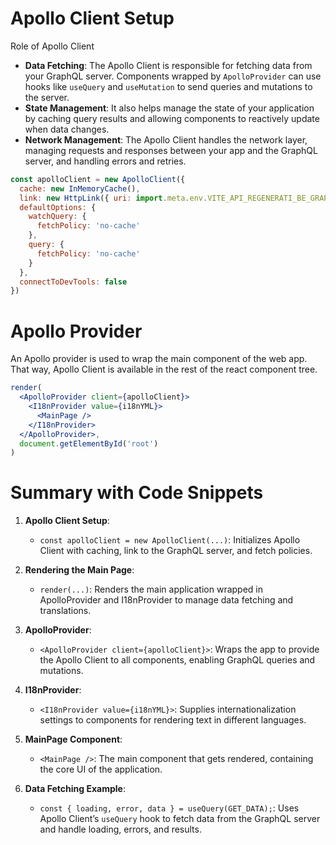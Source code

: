 # Apollo Client Setup
Role of Apollo Client

- **Data Fetching**: The Apollo Client is responsible for fetching data from your GraphQL server. Components wrapped by `ApolloProvider` can use hooks like `useQuery` and `useMutation` to send queries and mutations to the server.
- **State Management**: It also helps manage the state of your application by caching query results and allowing components to reactively update when data changes.
- **Network Management**: The Apollo Client handles the network layer, managing requests and responses between your app and the GraphQL server, and handling errors and retries.

```jsx
const apolloClient = new ApolloClient({
  cache: new InMemoryCache(),
  link: new HttpLink({ uri: import.meta.env.VITE_API_REGENERATI_BE_GRAPHQL }),
  defaultOptions: {
    watchQuery: {
      fetchPolicy: 'no-cache'
    },
    query: {
      fetchPolicy: 'no-cache'
    }
  },
  connectToDevTools: false
})

```
# Apollo Provider
An Apollo provider is used to wrap the main component of the web app. That way, Apollo Client is available in the rest of the react component tree. 

```jsx
render(
  <ApolloProvider client={apolloClient}>
    <I18nProvider value={i18nYML}>
      <MainPage />
    </I18nProvider>
  </ApolloProvider>,
  document.getElementById('root')
)

```
# Summary with Code Snippets
1. **Apollo Client Setup**:
   - `const apolloClient = new ApolloClient(...)`: Initializes Apollo Client with caching, link to the GraphQL server, and fetch policies.

2. **Rendering the Main Page**:
   - `render(...)`: Renders the main application wrapped in ApolloProvider and I18nProvider to manage data fetching and translations.

3. **ApolloProvider**:
   - `<ApolloProvider client={apolloClient}>`: Wraps the app to provide the Apollo Client to all components, enabling GraphQL queries and mutations.

4. **I18nProvider**:
   - `<I18nProvider value={i18nYML}>`: Supplies internationalization settings to components for rendering text in different languages.

5. **MainPage Component**:
   - `<MainPage />`: The main component that gets rendered, containing the core UI of the application.

6. **Data Fetching Example**:
   - `const { loading, error, data } = useQuery(GET_DATA);`: Uses Apollo Client’s `useQuery` hook to fetch data from the GraphQL server and handle loading, errors, and results.